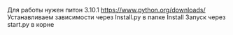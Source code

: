 Для работы нужен питон 3.10.1 https://www.python.org/downloads/
Устанавливаем зависимости через Install.py  в папке Install
Запуск через start.py в корне
